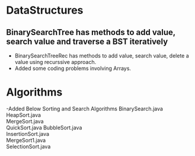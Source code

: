 # DataStructures
## BinarySearchTree has methods to add value, search value and traverse a BST iteratively
- BinarySearchTreeRec has methods to add value, search value, delete a value using recurssive approach.
- Added some coding problems involving Arrays.

# Algorithms
-Added Below Sorting and Search Algorithms
BinarySearch.java  
HeapSort.java       
MergeSort.java   
QuickSort.java
BubbleSort.java    
InsertionSort.java  
MergeSort1.java  
SelectionSort.java

